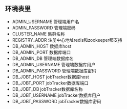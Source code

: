 ## 环境表里
- ADMIN_USERNAME 管理端用户名
- ADMIN_PASSWORD 管理端密码
- CLUSTER_NAME 集群名称
- REGISTRY_ADDR 注册中心地址redis和zookeeper都支持
- DB_ADMIN_HOST 数据库host
- DB_ADMIN_PORT 数据库端口
- DB_ADMIN_DB 管理端数据库名
- DB_ADMIN_USERNAME 管理端数据库用户
- DB_ADMIN_PASSWORD 管理端数据库密码
- DB_JOBT_HOST jobTracker数据库host
- DB_JOBT_PORT jobTracker数据库端口
- DB_JOBT_DB jobTracker数据库名称
- DB_JOBT_USERNAME jobTracker数据库用户
- DB_JOBT_PASSWORD jobTracker数据库密码

